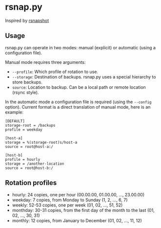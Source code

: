 
rsnap.py
===

Inspired by [rsnapshot](http://rsnapshot.org/)


Usage
---

rsnap.py can operate in two modes: manual (explicit) or automatic (using a configuration file).

Manual mode requires three arguments:

  - `--profile`: Which profile of rotation to use.
  - `--storage`: Destination of backups. rsnap.py uses a special hierarchy to store backups.
  - `source`: Location to backup. Can be a local path or remote location (rsync style).

In the automatic mode a configuration file is required (using the `--config` option).
Current format is a direct translation of manual mode, here is an example:

```
[DEFAULT]
storage-root = /backups
profile = weekday

[host-a]
storage = %(storage-root)s/host-a
source = root@host-a:/

[host-b]
profile = hourly
storage = /another-location
source = root@host-b:/
```

Rotation profiles
---

  - hourly: 24 copies, one per hour (00.00.00, 01.00.00, …, 23.00.00)
  - weekday: 7 copies, from Monday to Sunday (1, 2, …, 6, 7)
  - weekly: 52-53 copies, one per week (01, 02, …, 51, 52)
  - monthday: 30-31 copies, from the first day of the month to the last (01, 02, …, 30, 31)
  - monthly: 12 copies, from January to December (01, 02, …, 11, 12)
